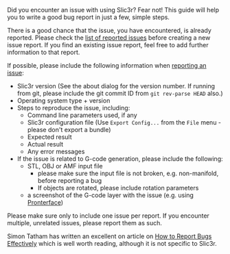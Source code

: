 Did you encounter an issue with using Slic3r? Fear not! This guide will help you to write a good bug report in just a few, simple steps.

There is a good chance that the issue, you have encountered, is already reported. Please check the [list of reported issues](https://github.com/alexrj/Slic3r/issues) before creating a new issue report. If you find an existing issue report, feel free to add further information to that report.

If possible, please include the following information when [reporting an issue](https://github.com/alexrj/Slic3r/issues/new):
* Slic3r version (See the about dialog for the version number. If running from git, please include the git commit ID from `git rev-parse HEAD` also.)
* Operating system type + version
* Steps to reproduce the issue, including:
    * Command line parameters used, if any
    * Slic3r configuration file (Use ``Export Config...`` from the ``File`` menu - please don't export a bundle)
    * Expected result
    * Actual result
    * Any error messages
* If the issue is related to G-code generation, please include the following:
    * STL, OBJ or AMF input file 
      * please make sure the input file is not broken, e.g. non-manifold, before reporting a bug
      * If objects are rotated, please include rotation parameters
    * a screenshot of the G-code layer with the issue (e.g. using [Pronterface](https://github.com/kliment/Printrun))

Please make sure only to include one issue per report. If you encounter multiple, unrelated issues, please report them as such.

Simon Tatham has written an excellent on article on [How to Report Bugs Effectively](http://www.chiark.greenend.org.uk/~sgtatham/bugs.html) which is well worth reading, although it is not specific to Slic3r.

